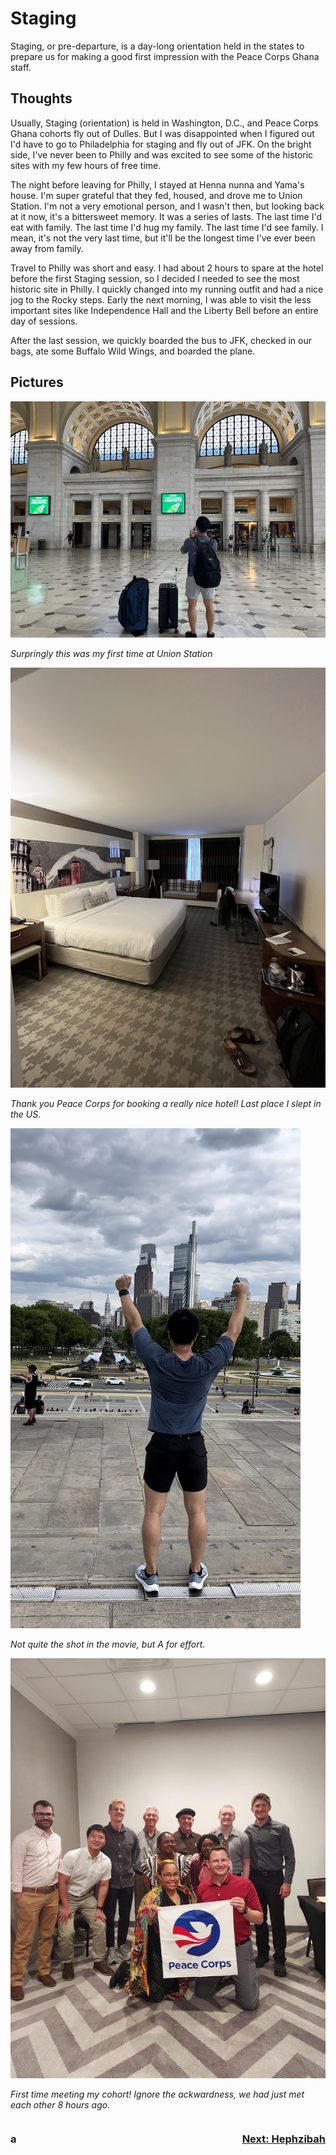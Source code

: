 # Staging
Staging, or pre-departure, is a day-long orientation held in the states to prepare us for making a good first impression with the Peace Corps Ghana staff.

## Thoughts
Usually, Staging (orientation) is held in Washington, D.C., and Peace Corps Ghana cohorts fly out of Dulles. But I was disappointed when I figured out I'd have to go to Philadelphia for staging and fly out of JFK. On the bright side, I've never been to Philly and was excited to see some of the historic sites with my few hours of free time.

The night before leaving for Philly, I stayed at Henna nunna and Yama's house. I'm super grateful that they fed, housed, and drove me to Union Station. I'm not a very emotional person, and I wasn't then, but looking back at it now, it's a bittersweet memory. It was a series of lasts. The last time I'd eat with family. The last time I'd hug my family. The last time I'd see family. I mean, it's not the very last time, but it'll be the longest time I've ever been away from family.

Travel to Philly was short and easy. I had about 2 hours to spare at the hotel before the first Staging session, so I decided I needed to see the most historic site in Philly. I quickly changed into my running outfit and had a nice jog to the Rocky steps. Early the next morning, I was able to visit the less important sites like Independence Hall and the Liberty Bell before an entire day of sessions.

After the last session, we quickly boarded the bus to JFK, checked in our bags, ate some Buffalo Wild Wings, and boarded the plane.

## Pictures

![union station](/images/orientation/union_station.png)

*Surpringly this was my first time at Union Station*

![hotel room](/images/orientation/philly_hotel.png)

*Thank you Peace Corps for booking a really nice hotel! Last place I slept in the US.*

![rocky_steps.png](/images/orientation/rocky_steps.png)

*Not quite the shot in the movie, but A for effort.*

![staging](/images/orientation/staging.JPG)

*First time meeting my cohort! Ignore the ackwardness, we had just met each other 8 hours ago.*

<div style="display:flex;justify-content: space-between;">
    <h3>a</h3>
    <h3>
        <a href="./hephzibah.md">
            Next: Hephzibah
        </a>
    </h3>
</div>